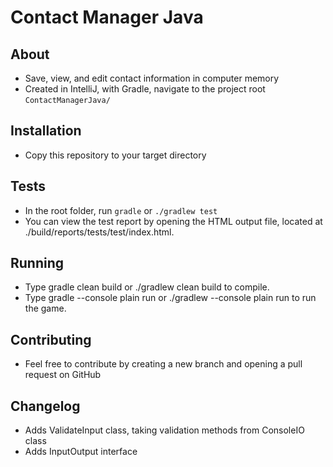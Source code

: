 # Contact Manager Java

## About

- Save, view, and edit contact information in computer memory
- Created in IntelliJ, with Gradle, navigate to the project root `ContactManagerJava/`

## Installation

- Copy this repository to your target directory

## Tests

- In the root folder, run `gradle` or `./gradlew test`
- You can view the test report by opening the HTML output file, located at ./build/reports/tests/test/index.html.


## Running

- Type gradle clean build or ./gradlew clean build to compile.
- Type gradle --console plain run or ./gradlew --console plain run to run the game. 

## Contributing

- Feel free to contribute by creating a new branch and opening a pull request on GitHub

## Changelog

- Adds ValidateInput class, taking validation methods from ConsoleIO class
- Adds InputOutput interface 
